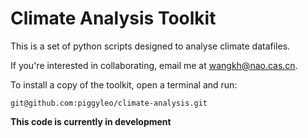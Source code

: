 # Climate Analysis Toolkit

This is a set of python scripts designed to analyse climate datafiles.

If you're interested in collaborating, email me at wangkh@nao.cas.cn.

To install a copy of the toolkit, open a terminal and run:
```
git@github.com:piggyleo/climate-analysis.git
```

**This code is currently in development**
